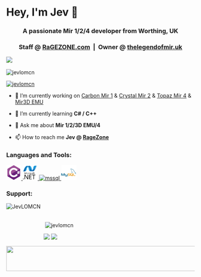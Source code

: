 # Hey, I'm Jev 👋

<h3 align="center">A passionate Mir 1/2/4 developer from Worthing, UK</h3>

<h3 align="center">
  Staff @
  <a href="https://www.ragezone.com" target="_blank" rel="noopener noreferrer">RaGEZONE.com</a>
  &nbsp;|&nbsp;
  Owner @
  <a href="https://thelegendofmir.uk" target="_blank" rel="noopener noreferrer">thelegendofmir.uk</a>
</h3>

<p align="left"> <img src="http://jibanapp.com/static/img/%E6%AF%94%E5%A5%871920X1080-2.jpg"/> </p>

<p align="left"> <img src="https://komarev.com/ghpvc/?username=jevlomcn&label=Profile%20views&color=0e75b6&style=flat" alt="jevlomcn" /> </p>

<p align="left"> <a href=""><img src="https://github-profile-trophy.vercel.app/?username=jevlomcn" alt="jevlomcn" /></a> </p>

- 🔭 I’m currently working on [Carbon Mir 1](https://github.com/JevLOMCN/mir1) & [Crystal Mir 2](https://github.com/Suprcode/Crystal) & [Topaz Mir 4](https://github.com/JevLOMCN/Topaz) & [Mir3D EMU](https://github.com/damianday/Conquer)

- 🌱 I’m currently learning **C# / C++**

- 💬 Ask me about **Mir 1/2/3D EMU/4**

- 📫 How to reach me **Jev @ [RageZone](https://forum.ragezone.com/)**

<p align="left">
</p>

<h3 align="left">Languages and Tools:</h3>
<p align="left"> <a href="https://www.w3schools.com/cs/" target="_blank" rel="noreferrer"> <img src="https://raw.githubusercontent.com/devicons/devicon/master/icons/csharp/csharp-original.svg" alt="csharp" width="40" height="40"/> </a> <a href="https://dotnet.microsoft.com/" target="_blank" rel="noreferrer"> <img src="https://raw.githubusercontent.com/devicons/devicon/master/icons/dot-net/dot-net-original-wordmark.svg" alt="dotnet" width="40" height="40"/> </a> <a href="https://www.microsoft.com/en-us/sql-server" target="_blank" rel="noreferrer"> <img src="https://www.svgrepo.com/show/303229/microsoft-sql-server-logo.svg" alt="mssql" width="40" height="40"/> </a> <a href="https://www.mysql.com/" target="_blank" rel="noreferrer"> <img src="https://raw.githubusercontent.com/devicons/devicon/master/icons/mysql/mysql-original-wordmark.svg" alt="mysql" width="40" height="40"/> </a> </p>

<h3 align="left">Support:</h3>
<p><a href="https://www.paypal.com/paypalme/JevL0MCN"> <img align="left" src="https://i.imgur.com/7H8h8pj.png" height="100" width="100" alt="JevLOMCN" /></a></p><br><br>


<p>&nbsp;<img align="center" src="https://github-readme-stats.vercel.app/api?username=jevlomcn&show_icons=true&locale=en" alt="jevlomcn" /></p>

![](https://raw.githubusercontent.com/JevLOMCN/github-stats/master/generated/overview.svg#gh-dark-mode-only)
![](https://raw.githubusercontent.com/JevLOMCN/github-stats/master/generated/overview.svg#gh-light-mode-only)

<p align="center">
  <img width="800" height="67" src="https://www.mirfiles.com/resources/mir2/users/Jev/Mir1/Wiki/Mir1Banner.gif">
</p>

